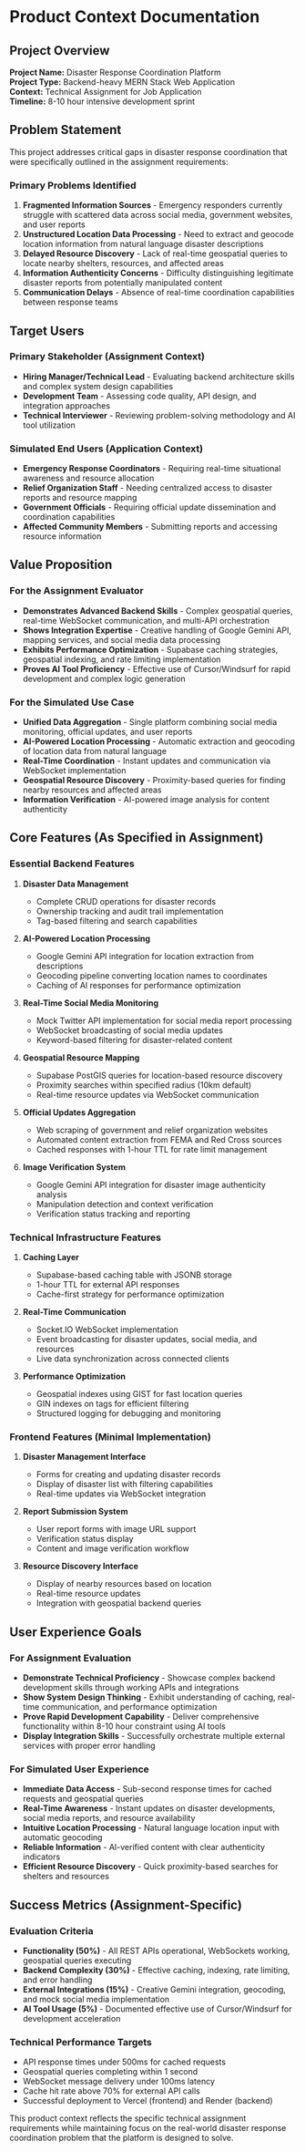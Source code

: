 # Product Context Documentation

## Project Overview

**Project Name:** Disaster Response Coordination Platform  
**Project Type:** Backend-heavy MERN Stack Web Application  
**Context:** Technical Assignment for Job Application  
**Timeline:** 8-10 hour intensive development sprint

## Problem Statement

This project addresses critical gaps in disaster response coordination that were specifically outlined in the assignment requirements:

### Primary Problems Identified
1. **Fragmented Information Sources** - Emergency responders currently struggle with scattered data across social media, government websites, and user reports
2. **Unstructured Location Data Processing** - Need to extract and geocode location information from natural language disaster descriptions
3. **Delayed Resource Discovery** - Lack of real-time geospatial queries to locate nearby shelters, resources, and affected areas
4. **Information Authenticity Concerns** - Difficulty distinguishing legitimate disaster reports from potentially manipulated content
5. **Communication Delays** - Absence of real-time coordination capabilities between response teams

## Target Users

### Primary Stakeholder (Assignment Context)
- **Hiring Manager/Technical Lead** - Evaluating backend architecture skills and complex system design capabilities
- **Development Team** - Assessing code quality, API design, and integration approaches
- **Technical Interviewer** - Reviewing problem-solving methodology and AI tool utilization

### Simulated End Users (Application Context)
- **Emergency Response Coordinators** - Requiring real-time situational awareness and resource allocation
- **Relief Organization Staff** - Needing centralized access to disaster reports and resource mapping
- **Government Officials** - Requiring official update dissemination and coordination capabilities
- **Affected Community Members** - Submitting reports and accessing resource information

## Value Proposition

### For the Assignment Evaluator
- **Demonstrates Advanced Backend Skills** - Complex geospatial queries, real-time WebSocket communication, and multi-API orchestration
- **Shows Integration Expertise** - Creative handling of Google Gemini API, mapping services, and social media data processing
- **Exhibits Performance Optimization** - Supabase caching strategies, geospatial indexing, and rate limiting implementation
- **Proves AI Tool Proficiency** - Effective use of Cursor/Windsurf for rapid development and complex logic generation

### For the Simulated Use Case
- **Unified Data Aggregation** - Single platform combining social media monitoring, official updates, and user reports
- **AI-Powered Location Processing** - Automatic extraction and geocoding of location data from natural language
- **Real-Time Coordination** - Instant updates and communication via WebSocket implementation
- **Geospatial Resource Discovery** - Proximity-based queries for finding nearby resources and affected areas
- **Information Verification** - AI-powered image analysis for content authenticity

## Core Features (As Specified in Assignment)

### Essential Backend Features
1. **Disaster Data Management**
   - Complete CRUD operations for disaster records
   - Ownership tracking and audit trail implementation
   - Tag-based filtering and search capabilities

2. **AI-Powered Location Processing**
   - Google Gemini API integration for location extraction from descriptions
   - Geocoding pipeline converting location names to coordinates
   - Caching of AI responses for performance optimization

3. **Real-Time Social Media Monitoring**
   - Mock Twitter API implementation for social media report processing
   - WebSocket broadcasting of social media updates
   - Keyword-based filtering for disaster-related content

4. **Geospatial Resource Mapping**
   - Supabase PostGIS queries for location-based resource discovery
   - Proximity searches within specified radius (10km default)
   - Real-time resource updates via WebSocket communication

5. **Official Updates Aggregation**
   - Web scraping of government and relief organization websites
   - Automated content extraction from FEMA and Red Cross sources
   - Cached responses with 1-hour TTL for rate limit management

6. **Image Verification System**
   - Google Gemini API integration for disaster image authenticity analysis
   - Manipulation detection and context verification
   - Verification status tracking and reporting

### Technical Infrastructure Features
1. **Caching Layer**
   - Supabase-based caching table with JSONB storage
   - 1-hour TTL for external API responses
   - Cache-first strategy for performance optimization

2. **Real-Time Communication**
   - Socket.IO WebSocket implementation
   - Event broadcasting for disaster updates, social media, and resources
   - Live data synchronization across connected clients

3. **Performance Optimization**
   - Geospatial indexes using GIST for fast location queries
   - GIN indexes on tags for efficient filtering
   - Structured logging for debugging and monitoring

### Frontend Features (Minimal Implementation)
1. **Disaster Management Interface**
   - Forms for creating and updating disaster records
   - Display of disaster list with filtering capabilities
   - Real-time updates via WebSocket integration

2. **Report Submission System**
   - User report forms with image URL support
   - Verification status display
   - Content and image verification workflow

3. **Resource Discovery Interface**
   - Display of nearby resources based on location
   - Real-time resource updates
   - Integration with geospatial backend queries

## User Experience Goals

### For Assignment Evaluation
- **Demonstrate Technical Proficiency** - Showcase complex backend development skills through working APIs and integrations
- **Show System Design Thinking** - Exhibit understanding of caching, real-time communication, and performance optimization
- **Prove Rapid Development Capability** - Deliver comprehensive functionality within 8-10 hour constraint using AI tools
- **Display Integration Skills** - Successfully orchestrate multiple external services with proper error handling

### For Simulated User Experience
- **Immediate Data Access** - Sub-second response times for cached requests and geospatial queries
- **Real-Time Awareness** - Instant updates on disaster developments, social media reports, and resource availability
- **Intuitive Location Processing** - Natural language location input with automatic geocoding
- **Reliable Information** - AI-verified content with clear authenticity indicators
- **Efficient Resource Discovery** - Quick proximity-based searches for shelters and resources

## Success Metrics (Assignment-Specific)

### Evaluation Criteria
- **Functionality (50%)** - All REST APIs operational, WebSockets working, geospatial queries executing
- **Backend Complexity (30%)** - Effective caching, indexing, rate limiting, and error handling
- **External Integrations (15%)** - Creative Gemini integration, geocoding, and mock social media implementation
- **AI Tool Usage (5%)** - Documented effective use of Cursor/Windsurf for development acceleration

### Technical Performance Targets
- API response times under 500ms for cached requests
- Geospatial queries completing within 1 second
- WebSocket message delivery under 100ms latency
- Cache hit rate above 70% for external API calls
- Successful deployment to Vercel (frontend) and Render (backend)

This product context reflects the specific technical assignment requirements while maintaining focus on the real-world disaster response coordination problem that the platform is designed to solve.